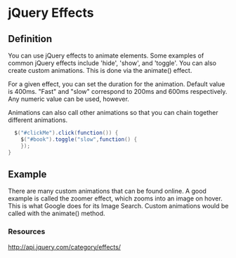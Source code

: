 # jQuery Effects

## Definition
You can use jQuery effects to animate elements.  Some examples of common jQuery effects include 'hide', 'show', and 'toggle'.  You can also create custom animations.  This is done via the animate() effect.

For a given effect, you can set the duration for the animation.  Default value is 400ms.  "Fast" and "slow" correspond to 200ms and 600ms respectively.  Any numeric value can be used, however.

Animations can also call other animations so that you can chain together different animations.

```java
  $("#clickMe").click(function()) {
    $("#book").toggle("slow",function() {
    });
}
```

## Example
There are many custom animations that can be found online.  A good example is called the zoomer effect, which zooms into an image on hover.  This is what Google does for its Image Search.  Custom animations would be called with the animate() method.

### Resources
http://api.jquery.com/category/effects/